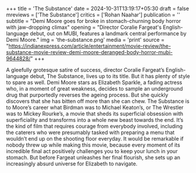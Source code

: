 +++
title = 'The Substance'
date = 2024-10-31T13:19:17+05:30
draft = false
mreviews = ['The Substance']
critics = ['Rohan Naahar']
publication = ''
subtitle = "Demi Moore goes for broke in stomach-churning body horror with jaw-dropping climax"
opening = "Director Coralie Fargeat's English-language debut, out on MUBI, features a landmark central performance by Demi Moore."
img = 'the-substance.png'
media = 'print'
source = "https://indianexpress.com/article/entertainment/movie-review/the-substance-movie-review-demi-moore-deranged-body-horror-mubi-9644828/"
+++

A gleefully grotesque satire of success, director Coralie Fargeat’s English-language debut, The Substance, lives up to its title. But it has plenty of style to spare as well. Demi Moore stars as Elizabeth Sparkle, a fading actress who, in a moment of great weakness, decides to sample an underground drug that purportedly reverses the ageing process. But she quickly discovers that she has bitten off more than she can chew. The Substance is to Moore’s career what Birdman was to Michael Keaton’s, or The Wrestler was to Mickey Rourke’s, a movie that sheds its superficial obsession with superficiality and transforms into a whole new beast towards the end. It’s the kind of film that requires courage from everybody involved, including the caterers who were presumably tasked with preparing a menu that wouldn’t end up on the shooting floor everyday. It would be remarkable if nobody threw up while making this movie, because every moment of its incredible final act positively challenges you to keep your lunch in your stomach. But before Fargeat unleashes her final flourish, she sets up an increasingly absurd universe for Elizabeth to navigate.

